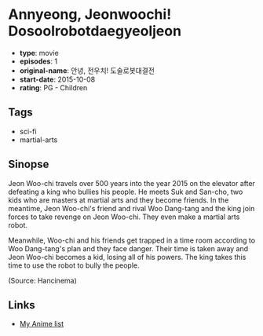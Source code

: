 # Annyeong, Jeonwoochi! Dosoolrobotdaegyeoljeon

-   **type**: movie
-   **episodes**: 1
-   **original-name**: 안녕, 전우치! 도술로봇대결전
-   **start-date**: 2015-10-08
-   **rating**: PG - Children

## Tags

-   sci-fi
-   martial-arts

## Sinopse

Jeon Woo-chi travels over 500 years into the year 2015 on the elevator after defeating a king who bullies his people. He meets Suk and San-cho, two kids who are masters at martial arts and they become friends. In the meantime, Jeon Woo-chi's friend and rival Woo Dang-tang and the king join forces to take revenge on Jeon Woo-chi. They even make a martial arts robot.

Meanwhile, Woo-chi and his friends get trapped in a time room according to Woo Dang-tang's plan and they face danger. Their time is taken away and Jeon Woo-chi becomes a kid, losing all of his powers. The king takes this time to use the robot to bully the people.

(Source: Hancinema)

## Links

-   [My Anime list](https://myanimelist.net/anime/36161/Annyeong_Jeonwoochi_Dosoolrobotdaegyeoljeon)

